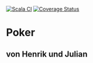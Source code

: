 [![Scala CI](https://github.com/Radon-css/poker/actions/workflows/scala.yml/badge.svg)](https://github.com/Radon-css/poker/actions/workflows/scala.yml)
[![Coverage Status](https://coveralls.io/repos/github/Radon-css/poker/badge.svg?branch=main)](https://coveralls.io/github/Radon-css/poker?branch=main)

# Poker

## von Henrik und Julian
